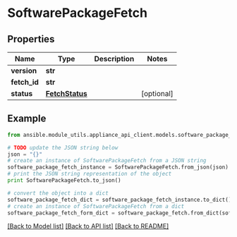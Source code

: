 # SoftwarePackageFetch


## Properties

Name | Type | Description | Notes
------------ | ------------- | ------------- | -------------
**version** | **str** |  | 
**fetch_id** | **str** |  | 
**status** | [**FetchStatus**](FetchStatus.md) |  | [optional] 

## Example

```python
from ansible.module_utils.appliance_api_client.models.software_package_fetch import SoftwarePackageFetch

# TODO update the JSON string below
json = "{}"
# create an instance of SoftwarePackageFetch from a JSON string
software_package_fetch_instance = SoftwarePackageFetch.from_json(json)
# print the JSON string representation of the object
print SoftwarePackageFetch.to_json()

# convert the object into a dict
software_package_fetch_dict = software_package_fetch_instance.to_dict()
# create an instance of SoftwarePackageFetch from a dict
software_package_fetch_form_dict = software_package_fetch.from_dict(software_package_fetch_dict)
```
[[Back to Model list]](../README.md#documentation-for-models) [[Back to API list]](../README.md#documentation-for-api-endpoints) [[Back to README]](../README.md)


